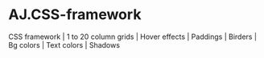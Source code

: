 # AJ.CSS-framework
CSS framework | 1 to 20 column grids | Hover effects | Paddings | Birders  | Bg colors | Text colors | Shadows 
